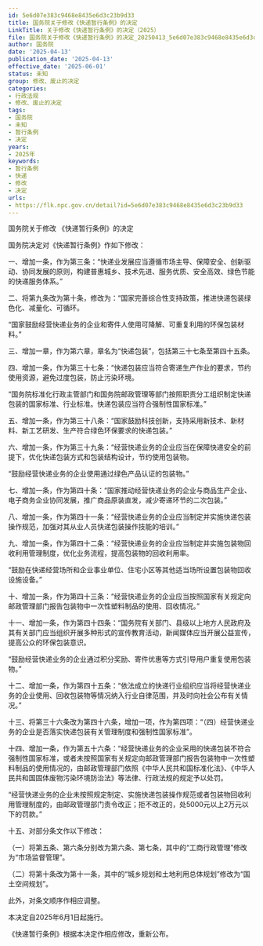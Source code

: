 ```yaml
---
id: 5e6d07e383c9468e8435e6d3c23b9d33
title: 国务院关于修改《快递暂行条例》的决定
LinkTitle: 关于修改《快递暂行条例》的决定（2025）
file: 国务院关于修改《快递暂行条例》的决定_20250413_5e6d07e383c9468e8435e6d3c23b9d33.docx
author: 国务院
date: '2025-04-13'
publication_date: '2025-04-13'
effective_date: '2025-06-01'
status: 未知
group: 修改、废止的决定
categories:
- 行政法规
- 修改、废止的决定
tags:
- 国务院
- 未知
- 暂行条例
- 决定
years:
- 2025年
keywords:
- 暂行条例
- 快递
- 修改
- 决定
urls:
- https://flk.npc.gov.cn/detail?id=5e6d07e383c9468e8435e6d3c23b9d33
---
```


国务院关于修改
《快递暂行条例》的决定

国务院决定对《快递暂行条例》作如下修改：

一、增加一条，作为第三条：“快递业发展应当遵循市场主导、保障安全、创新驱动、协同发展的原则，构建普惠城乡、技术先进、服务优质、安全高效、绿色节能的快递服务体系。”

二、将第九条改为第十条，修改为：“国家完善综合性支持政策，推进快递包装绿色化、减量化、可循环。

“国家鼓励经营快递业务的企业和寄件人使用可降解、可重复利用的环保包装材料。”

三、增加一章，作为第六章，章名为“快递包装”，包括第三十七条至第四十五条。

四、增加一条，作为第三十七条：“快递包装应当符合寄递生产作业的要求，节约使用资源，避免过度包装，防止污染环境。

“国务院标准化行政主管部门和国务院邮政管理等部门按照职责分工组织制定快递包装的国家标准、行业标准。快递包装应当符合强制性国家标准。”

五、增加一条，作为第三十八条：“国家鼓励科技创新，支持采用新技术、新材料、新工艺研发、生产符合绿色环保要求的快递包装。”

六、增加一条，作为第三十九条：“经营快递业务的企业应当在保障快递安全的前提下，优化快递包装方式和包装结构设计，节约使用包装物。

“鼓励经营快递业务的企业使用通过绿色产品认证的包装物。”

七、增加一条，作为第四十条：“国家推动经营快递业务的企业与商品生产企业、电子商务企业协同发展，推广商品原装直发，减少寄递环节的二次包装。”

八、增加一条，作为第四十一条：“经营快递业务的企业应当制定并实施快递包装操作规范，加强对其从业人员快递包装操作技能的培训。”

九、增加一条，作为第四十二条：“经营快递业务的企业应当制定并实施包装物回收利用管理制度，优化业务流程，提高包装物的回收利用率。

“鼓励在快递经营场所和企业事业单位、住宅小区等其他适当场所设置包装物回收设施设备。”

十、增加一条，作为第四十三条：“经营快递业务的企业应当按照国家有关规定向邮政管理部门报告包装物中一次性塑料制品的使用、回收情况。”

十一、增加一条，作为第四十四条：“国务院有关部门、县级以上地方人民政府及其有关部门应当组织开展多种形式的宣传教育活动，新闻媒体应当开展公益宣传，提高公众的环保包装意识。

“鼓励经营快递业务的企业通过积分奖励、寄件优惠等方式引导用户重复使用包装物。”

十二、增加一条，作为第四十五条：“依法成立的快递行业组织应当将经营快递业务的企业使用、回收包装物等情况纳入行业自律范围，并及时向社会公布有关情况。”

十三、将第三十六条改为第四十六条，增加一项，作为第四项：“（四）经营快递业务的企业是否落实快递包装有关管理制度和强制性国家标准”。

十四、增加一条，作为第五十六条：“经营快递业务的企业采用的快递包装不符合强制性国家标准，或者未按照国家有关规定向邮政管理部门报告包装物中一次性塑料制品的使用情况的，由邮政管理部门依照《中华人民共和国标准化法》、《中华人民共和国固体废物污染环境防治法》等法律、行政法规的规定予以处罚。

“经营快递业务的企业未按照规定制定、实施快递包装操作规范或者包装物回收利用管理制度的，由邮政管理部门责令改正；拒不改正的，处5000元以上2万元以下的罚款。”

十五、对部分条文作以下修改：

（一）将第五条、第六条分别改为第六条、第七条，其中的“工商行政管理”修改为“市场监督管理”。

（二）将第十条改为第十一条，其中的“城乡规划和土地利用总体规划”修改为“国土空间规划”。

此外，对条文顺序作相应调整。

本决定自2025年6月1日起施行。

《快递暂行条例》根据本决定作相应修改，重新公布。
